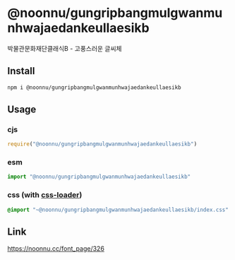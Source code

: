 # @noonnu/gungripbangmulgwanmunhwajaedankeullaesikb
박물관문화재단클래식B - 고풍스러운 글씨체

## Install
```sh
npm i @noonnu/gungripbangmulgwanmunhwajaedankeullaesikb
```
## Usage
### cjs
```js
require("@noonnu/gungripbangmulgwanmunhwajaedankeullaesikb")
```
### esm
```js
import "@noonnu/gungripbangmulgwanmunhwajaedankeullaesikb"
```
### css (with [css-loader](https://github.com/webpack-contrib/css-loader))
```css
@import "~@noonnu/gungripbangmulgwanmunhwajaedankeullaesikb/index.css"
```

## Link
https://noonnu.cc/font_page/326
